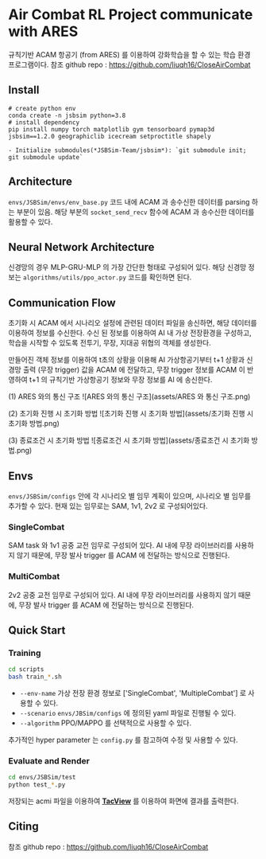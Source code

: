 # Air Combat RL Project communicate with ARES 
규칙기반 ACAM 항공기 (from ARES) 를 이용하여 강화학습을 할 수 있는 학습 환경 프로그램이다.
참조 github repo : https://github.com/liuqh16/CloseAirCombat

## Install 

```shell
# create python env
conda create -n jsbsim python=3.8
# install dependency
pip install numpy torch matplotlib gym tensorboard pymap3d jsbsim==1.2.0 geographiclib icecream setproctitle shapely

- Initialize submodules(*JSBSim-Team/jsbsim*): `git submodule init; git submodule update`
```

## Architecture
`envs/JSBSim/envs/env_base.py` 코드 내에 ACAM 과 송수신한 데이터를 parsing 하는 부분이 있음. 해당 부분의 `socket_send_recv` 함수에 ACAM 과 송수신한 데이터를 활용할 수 있다.

## Neural Network Architecture
신경망의 경우 MLP-GRU-MLP 의 가장 간단한 형태로 구성되어 있다.
해당 신경망 정보는 `algorithms/utils/ppo_actor.py` 코드를 확인하면 된다.


## Communication Flow
초기화 시 ACAM 에서 시나리오 설정에 관련된 데이터 파일을 송신하면, 해당 데이터를 이용하여 정보를 수신한다. 수신 된 정보를 이용하여 AI 내 가상 전장환경을 구성하고, 학습을 시작할 수 있도록 전투기, 무장, 지대공 위협의 객체를 생성한다.

만들어진 객체 정보를 이용하여 t초의 상황을 이용해 AI 가상항공기부터 t+1 상황과 신경망 출력 (무장 trigger) 값을 ACAM 에 전달하고, 무장 trigger 정보를 ACAM 이 반영하여 t+1 의 규칙기반 가상항공기 정보와 무장 정보를 AI 에 송신한다.

(1) ARES 와의 통신 구조
![ARES 와의 통신 구조](assets/ARES 와 통신 구조.png)

(2) 초기화 진행 시 초기화 방법
![초기화 진행 시 초기화 방법](assets/초기화 진행 시 초기화 방법.png)

(3) 종료조건 시 초기화 방법
![종료조건 시 초기화 방법](assets/종료조건 시 초기화 방법.png)


## Envs
`envs/JSBSim/configs` 안에 각 시나리오 별 임무 계획이 있으며, 시나리오 별 임무를 추가할 수 있다. 현재 있는 임무로는 SAM, 1v1, 2v2 로 구성되어있다.

### SingleCombat
SAM task 와 1v1 공중 교전 임무로 구성되어 있다. AI 내에 무장 라이브러리를 사용하지 않기 때문에, 무장 발사 trigger 를 ACAM 에 전달하는 방식으로 진행된다.


### MultiCombat
2v2 공중 교전 임무로 구성되어 있다. AI 내에 무장 라이브러리를 사용하지 않기 때문에, 무장 발사 trigger 를 ACAM 에 전달하는 방식으로 진행된다.

## Quick Start
### Training

```bash
cd scripts
bash train_*.sh
```

- `--env-name` 가상 전장 환경 정보로 ['SingleCombat', 'MultipleCombat'] 로 사용할 수 있다.
- `--scenario` `envs/JBSim/configs` 에 정의된 yaml 파일로 진행될 수 있다.
- `--algorithm` PPO/MAPPO 를 선택적으로 사용할 수 있다.

추가적인 hyper parameter 는 `config.py` 를 참고하여 수정 및 사용할 수 있다.

### Evaluate and Render
```bash
cd envs/JSBSim/test
python test_*.py
```

저장되는 acmi 파일을 이용하여 [**TacView**](https://www.tacview.net/) 를 이용하여 화면에 결과를 출력한다. 


## Citing
참조 github repo : https://github.com/liuqh16/CloseAirCombat
